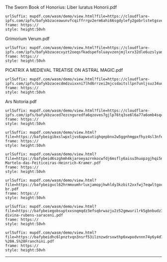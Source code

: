 The Sworn Book of Honorius: Liber Iuratus Honorii.pdf

```custom-frames
urlSuffix: mupdf.com/wasm/demo/view.html?file=https://cloudflare-ipfs.com/ipfs/bafykbzaceawunvfcqiffrrgv2erm6ahi66sgdylefy2gobrlstetgsvesdogs
frame: https://
style: height:50vh
```

Grimorium Verum.pdf

```custom-frames
urlSuffix: mupdf.com/wasm/demo/view.html?file=https://cloudflare-ipfs.com/ipfs/bafykbzacecvyzt2oeqsfkadspefoluayvzenjmjlxrx32dle6uzslyangztjo
frame: https://
style: height:50vh
```

PICATRIX A MEDIEVAL TREATISE ON ASTRAL MAGIC.pdf

```custom-frames
urlSuffix: mupdf.com/wasm/demo/view.html?file=https://cloudflare-ipfs.com/ipfs/bafykbzacecdmdzuixxni7lhd6rrzei2mjcsdaitsllpn7unljsuz34uouhn32
frame: https://
style: height:50vh
```

Ars Notoria.pdf

```custom-frames
urlSuffix: mupdf.com/wasm/demo/view.html?file=https://cloudflare-ipfs.com/ipfs/bafykbzaced7ezcnguredfa6qzoves7gjlp76tq3se6l6a77a6omb4sqcsc4sk
frame: https://
style: height:50vh
```

```custom-frames
urlSuffix: mupdf.com/wasm/demo/view.html?file=https://bafybeigibxslwpxljvs6apwsutighqepbnx2w5ggnhmgpxfhyz4sl3nfee.ipfs.nftstorage.link/Grimorio%20Da%20Grande%20Gaya.pdf
frame: https://
style: height:50vh
```

```custom-frames
urlSuffix: mupdf.com/wasm/demo/view.html?file=https://bafybeid6szghmh4kjaroeyazrnkocwfdj6msfly6aisu3huopzgjhqi5na.ipfs.nftstorage.link/O-Martelo-das-Feiticeiras-Heinrich-Kramer.pdf
frame: https://
style: height:50vh
```

```custom-frames
urlSuffix: mupdf.com/wasm/demo/view.html?file=https://bafybeigvcl62hrmmxumhrluxjamopjhwhldy3kzbit2xxfwj7eqwltgoca.ipfs.nftstorage.link/Grimorium%20Verum%20pt-br.pdf
frame: https://
style: height:50vh
```

```custom-frames
urlSuffix: mupdf.com/wasm/demo/view.html?file=https://bafybeiegobsuptxxsnqmqdz3efsqbrwazju2z52gmwurilrk5gbnbudz3a.ipfs.nftstorage.link/Escrita%20Magica-divina-rubens-saraceni.pdf
frame: https://
style: height:50vh
```

```custom-frames
urlSuffix: mupdf.com/wasm/demo/view.html?file=https://bafybeidhc6lpnztvqn3nsrf53ilznzwdrsxwthp6xwpodvnnn74y6y4d7q.ipfs.nftstorage.link/As%20100%20Lendas%20do%20Folclore%20brasilei%20-%20A.S%20Franchini.pdf
frame: https://
style: height:50vh
```

---
